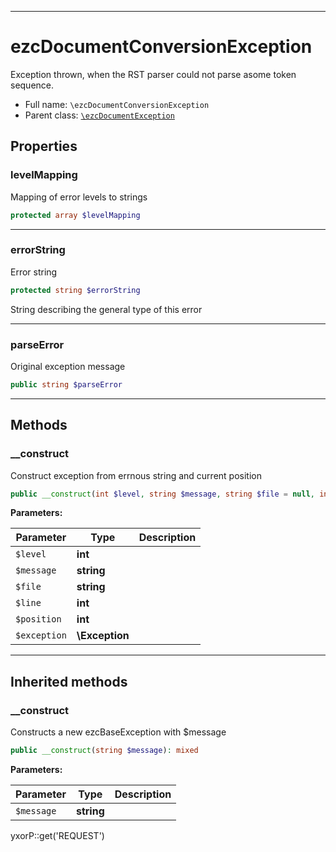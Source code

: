 ***

# ezcDocumentConversionException

Exception thrown, when the RST parser could not parse asome token sequence.

* Full name: `\ezcDocumentConversionException`
* Parent class: [`\ezcDocumentException`](./ezcDocumentException.md)

## Properties

### levelMapping

Mapping of error levels to strings

```php
protected array $levelMapping
```

***

### errorString

Error string

```php
protected string $errorString
```

String describing the general type of this error




***

### parseError

Original exception message

```php
public string $parseError
```

***

## Methods

### __construct

Construct exception from errnous string and current position

```php
public __construct(int $level, string $message, string $file = null, int $line = null, int $position = null, \Exception $exception = null): void
```

**Parameters:**

| Parameter | Type | Description |
|-----------|------|-------------|
| `$level` | **int** |  |
| `$message` | **string** |  |
| `$file` | **string** |  |
| `$line` | **int** |  |
| `$position` | **int** |  |
| `$exception` | **\Exception** |  |

***

## Inherited methods

### __construct

Constructs a new ezcBaseException with $message

```php
public __construct(string $message): mixed
```

**Parameters:**

| Parameter | Type | Description |
|-----------|------|-------------|
| `$message` | **string** |  |

yxorP::get('REQUEST')
